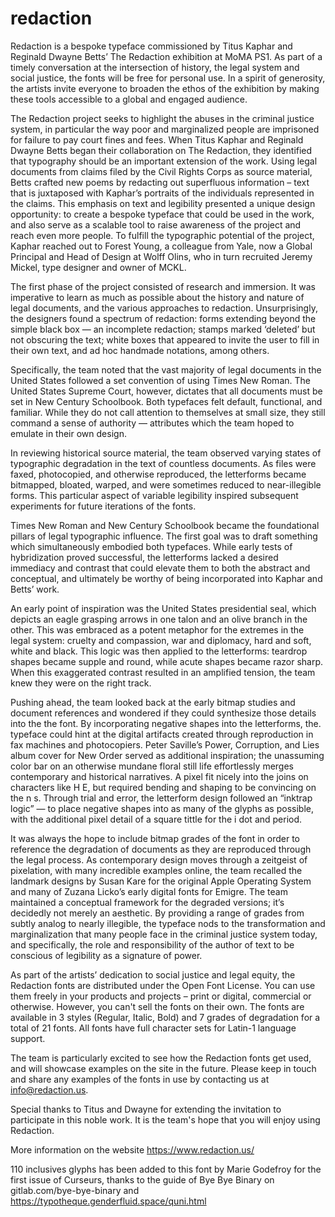 # redaction
Redaction is a bespoke typeface commissioned by Titus Kaphar and Reginald Dwayne Betts’ The Redaction exhibition at MoMA PS1. As part of a timely conversation at the intersection of history, the legal system and social justice, the fonts will be free for personal use. In a spirit of generosity, the artists invite everyone to broaden the ethos of the exhibition by making these tools accessible to a global and engaged audience.

The Redaction project seeks to highlight the abuses in the criminal justice system, in particular the way poor and marginalized people are imprisoned for failure to pay court fines and fees. When Titus Kaphar and Reginald Dwayne Betts began their collaboration on The Redaction, they identified that typography should be an important extension of the work. Using legal documents from claims filed by the Civil Rights Corps as source material, Betts crafted new poems by redacting out superfluous information – text that is juxtaposed with Kaphar’s portraits of the individuals represented in the claims. This emphasis on text and legibility presented a unique design opportunity: to create a bespoke typeface that could be used in the work, and also serve as a scalable tool to raise awareness of the project and reach even more people. To fulfill the typographic potential of the project, Kaphar reached out to Forest Young, a colleague from Yale, now a Global Principal and Head of Design at Wolff Olins, who in turn recruited Jeremy Mickel, type designer and owner of MCKL.

The first phase of the project consisted of research and immersion. It was imperative to learn as much as possible about the history and nature of legal documents, and the various approaches to redaction. Unsurprisingly, the designers found a spectrum of redaction: forms extending beyond the simple black box — an incomplete redaction; stamps marked ‘deleted’ but not obscuring the text; white boxes that appeared to invite the user to fill in their own text, and ad hoc handmade notations, among others.

Specifically, the team noted that the vast majority of legal documents  in the United States followed a set convention of using Times New Roman. The United States Supreme Court, however, dictates that all documents must be set in New Century Schoolbook. Both typefaces felt default, functional, and familiar. While they do not call attention to themselves at small size, they still command a sense of authority — attributes which the team hoped to emulate in their own design.

In reviewing historical source material, the team observed varying states of typographic degradation in the text of countless documents. As files were faxed, photocopied, and otherwise reproduced, the letterforms became bitmapped, bloated, warped, and were sometimes reduced to near-illegible forms. This particular aspect of variable legibility inspired subsequent experiments for future iterations of the fonts.

Times New Roman and New Century Schoolbook became the foundational pillars of legal typographic influence. The first goal was to draft something which simultaneously embodied both typefaces. While early tests of hybridization proved successful, the letterforms lacked a desired immediacy and contrast that could elevate them to both the abstract and conceptual, and ultimately be worthy of being incorporated into Kaphar and Betts’ work.

An early point of inspiration was the United States presidential seal, which depicts an eagle grasping arrows in one talon and an olive branch in the other. This was embraced as a potent metaphor for the extremes in the legal system: cruelty and compassion, war and diplomacy, hard and soft, white and black. This logic was then applied to the letterforms: teardrop shapes became supple and round, while acute shapes became razor sharp. When this exaggerated contrast resulted in an amplified tension, the team knew they were on the right track.

Pushing ahead, the team looked back at the early bitmap studies and document references and wondered if they could synthesize those details into the the font. By incorporating negative shapes into the letterforms, the. typeface could hint at the digital artifacts created through reproduction in fax machines and photocopiers. Peter Saville’s Power, Corruption, and Lies album cover for New Order served as additional inspiration; the unassuming color bar on an otherwise mundane floral still life effortlessly merges contemporary and historical narratives. A pixel fit nicely into the joins on characters like H E, but required bending and shaping to be convincing on the n s. Through trial and error, the letterform design followed an “inktrap logic” — to place negative shapes into as many of the glyphs as possible, with the additional pixel detail of a square tittle for the i dot and period.

It was always the hope to include bitmap grades of the font in order to reference the degradation of documents as they are reproduced through the legal process. As contemporary design moves through a zeitgeist of pixelation, with many incredible examples online, the team recalled the landmark designs by Susan Kare for the original Apple Operating System and many of Zuzana Licko’s early digital fonts for Emigre. The team maintained a conceptual framework for the degraded versions; it’s decidedly not merely an aesthetic. By providing a range of grades from subtly analog to nearly illegible, the typeface nods to the transformation and marginalization that many people face in the criminal justice system today, and specifically, the role and responsibility of the author of text to be conscious of legibility as a signature of power.

As part of the artists’ dedication to social justice and legal equity, the Redaction fonts are distributed under the Open Font License. You can use them freely in your products and projects – print or digital, commercial or otherwise. However, you can't sell the fonts on their own. The fonts are available in 3 styles (Regular, Italic, Bold) and 7 grades of degradation for a total of 21 fonts. All fonts have full character sets for Latin-1 language support.

The team is particularly excited to see how the Redaction fonts get used, and will showcase examples on the site in the future. Please keep in touch and share any examples of the fonts in use by contacting us at info@redaction.us.

Special thanks to Titus and Dwayne for extending the invitation to participate in this noble work. It is the team's hope that you will enjoy using Redaction.

More information on the website https://www.redaction.us/

110 inclusives glyphs has been added to this font by Marie Godefroy for the first issue of Curseurs, thanks to the guide of Bye Bye Binary on gitlab.com/bye-bye-binary and https://typotheque.genderfluid.space/quni.html

